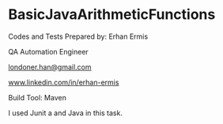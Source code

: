 # BasicJavaArithmeticFunctions


Codes and Tests Prepared by: Erhan Ermis

QA Automation Engineer

londoner.han@gmail.com

www.linkedin.com/in/erhan-ermis

Build Tool: Maven

I used Junit a and Java in this task.
